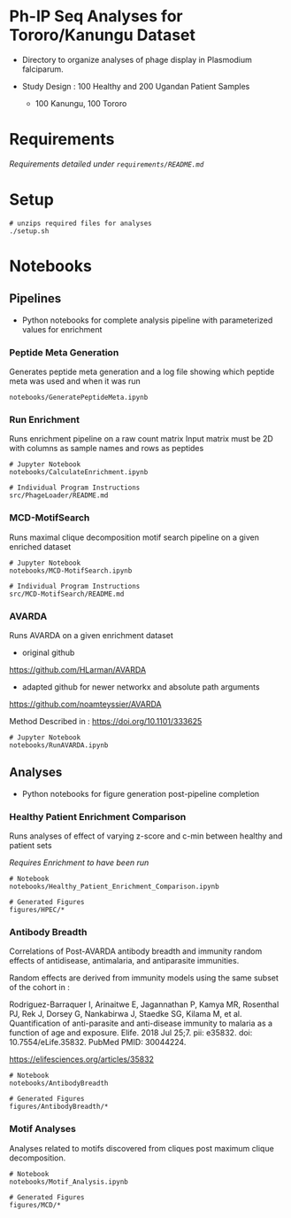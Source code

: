 # Ph-IP Seq Analyses for Tororo/Kanungu Dataset

- Directory to organize analyses of phage display in Plasmodium falciparum.

- Study Design : 100 Healthy and 200 Ugandan Patient Samples
  - 100 Kanungu, 100 Tororo

# Requirements
*Requirements detailed under `requirements/README.md`*

# Setup
```{bash}
# unzips required files for analyses
./setup.sh
```

# Notebooks

## Pipelines
* Python notebooks for complete analysis pipeline with parameterized values for enrichment

### Peptide Meta Generation
Generates peptide meta generation and a log file showing which peptide meta was used and when it was run

```{bash}
notebooks/GeneratePeptideMeta.ipynb
```

### Run Enrichment
Runs enrichment pipeline on a raw count matrix
Input matrix must be 2D with columns as sample names and rows as peptides

```{bash}
# Jupyter Notebook
notebooks/CalculateEnrichment.ipynb

# Individual Program Instructions
src/PhageLoader/README.md
```

### MCD-MotifSearch
Runs maximal clique decomposition motif search pipeline on a given enriched dataset

```{bash}
# Jupyter Notebook
notebooks/MCD-MotifSearch.ipynb

# Individual Program Instructions
src/MCD-MotifSearch/README.md
```

### AVARDA
Runs AVARDA on a given enrichment dataset

* original github

https://github.com/HLarman/AVARDA

* adapted github for newer networkx and absolute path arguments

https://github.com/noamteyssier/AVARDA

Method Described in :
https://doi.org/10.1101/333625

```{bash}
# Jupyter Notebook
notebooks/RunAVARDA.ipynb
```

## Analyses

* Python notebooks for figure generation post-pipeline completion

### Healthy Patient Enrichment Comparison
Runs analyses of effect of varying z-score and c-min between healthy and patient sets

*Requires Enrichment to have been run*

```{bash}
# Notebook
notebooks/Healthy_Patient_Enrichment_Comparison.ipynb

# Generated Figures
figures/HPEC/*
```

### Antibody Breadth
Correlations of Post-AVARDA antibody breadth and immunity random effects of antidisease, antimalaria, and antiparasite immunities.

Random effects are derived from immunity models using the same subset of the cohort in :

Rodriguez-Barraquer I, Arinaitwe E, Jagannathan P, Kamya MR, Rosenthal PJ, Rek J, Dorsey G, Nankabirwa J, Staedke SG, Kilama M, et al. Quantification of anti-parasite and anti-disease immunity to malaria as a function of age and exposure. Elife. 2018 Jul 25;7. pii: e35832. doi: 10.7554/eLife.35832. PubMed PMID: 30044224.

https://elifesciences.org/articles/35832

```{bash}
# Notebook
notebooks/AntibodyBreadth

# Generated Figures
figures/AntibodyBreadth/*
```


### Motif Analyses
Analyses related to motifs discovered from cliques post maximum clique decomposition.

```{bash}
# Notebook
notebooks/Motif_Analysis.ipynb

# Generated Figures
figures/MCD/*
```
